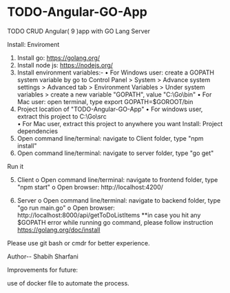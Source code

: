 # TODO-Angular-GO-App
TODO CRUD Angular( 9 )app with GO Lang Server

Install: Enviroment
1.	Install go: https://golang.org/
2.	Install node js: https://nodejs.org/
3.	Install environment variables:-
•	For Windows user: create a GOPATH system variable by go to Control Panel > System > Advance system settings > Advanced tab > Environment Variables > Under system variables > create a new variable "GOPATH", value "C:\Go\bin"
•	For Mac user: open terminal, type export GOPATH=$GOROOT/bin
4.	Project location of "TODO-Angular-GO-App"
•	For windows user, extract this project to C:\Go\src\
•	For Mac user, extract this project to anywhere you want
Install: Project dependencies
3.	Open command line/terminal: navigate to Client folder, type "npm install"
4.	Open command line/terminal: navigate to server folder, type "go get"

Run it

5.	Client
o	Open command line/terminal: navigate to frontend folder, type "npm start"
o	Open browser: http://localhost:4200/

6. Server
o	Open command line/terminal: navigate to backend folder, type "go run main.go"
o	Open browser: http://localhost:8000/api/getToDoListItems
**in case you hit any $GOPATH error while running go command, please follow instruction https://golang.org/doc/install

Please use git bash or cmdr for better experience.

Author-- Shabih Sharfani

Improvements for future:

use of docker file to automate the process.


